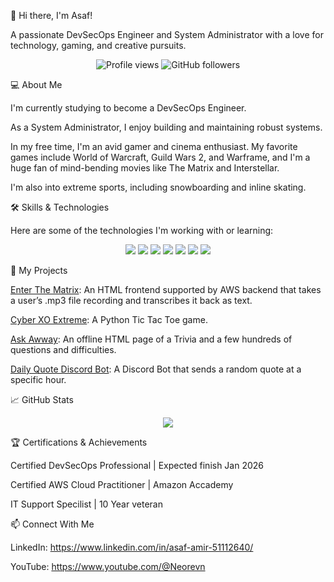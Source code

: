 👋 Hi there, I'm Asaf!

A passionate DevSecOps Engineer and System Administrator with a love for technology, gaming, and creative pursuits.

<p align="center">
<img src="https://komarev.com/ghpvc/?username=Neorevn&color=blue" alt="Profile views" />
<img src="https://img.shields.io/github/followers/Neorevn?style=social" alt="GitHub followers" />
</p>
💻 About Me

I'm currently studying to become a DevSecOps Engineer.

As a System Administrator, I enjoy building and maintaining robust systems.

In my free time, I'm an avid gamer and cinema enthusiast. My favorite games include World of Warcraft, Guild Wars 2, and Warframe, and I'm a huge fan of mind-bending movies like The Matrix and Interstellar.

I'm also into extreme sports, including snowboarding and inline skating.

🛠️ Skills & Technologies

Here are some of the technologies I'm working with or learning:

<p align="center">
<img src="https://img.shields.io/badge/Python-3776AB?style=for-the-badge&logo=python&logoColor=white" />
<img src="https://img.shields.io/badge/Bash-4EAA25?style=for-the-badge&logo=gnu-bash&logoColor=white" />
<img src="https://img.shields.io/badge/Powershell-5391FE?style=for-the-badge&logo=powershell&logoColor=white" />
<img src="https://img.shields.io/badge/AWS-232F3E?style=for-the-badge&logo=amazon-aws&logoColor=white" />
<img src="https://img.shields.io/badge/Azure-0078D4?style=for-the-badge&logo=microsoft-azure&logoColor=white" />
<img src="https://img.shields.io/badge/Docker-2496ED?style=for-the-badge&logo=docker&logoColor=white" />
<img src="https://img.shields.io/badge/Kubernetes-326CE5?style=for-the-badge&logo=kubernetes&logoColor=white" />
</p>
🚀 My Projects

[Enter The Matrix](https://github.com/Neorevn/Public/tree/master/ProjectMatrix): An HTML frontend supported by AWS backend that takes a user’s .mp3 file recording and transcribes it back as text.

[Cyber XO Extreme](https://github.com/Neorevn/Public/tree/master/Cyber%20XO%20Extreme): A Python Tic Tac Toe game.

[Ask Awway](https://github.com/Neorevn/Public/tree/master/AskAway): An offline HTML page of a Trivia and a few hundreds of questions and difficulties.

[Daily Quote Discord Bot](https://github.com/Neorevn/Public/tree/master/Discord%20Bots): A Discord Bot that sends a random quote at a specific hour.

📈 GitHub Stats

<p align="center">
<img src="https://github-readme-stats.vercel.app/api?username=Neorevn&show_icons=true&theme=vue-dark" />
</p>
🏆 Certifications & Achievements

Certified DevSecOps Professional | Expected finish Jan 2026

Certified AWS Cloud Practitioner | Amazon Accademy

IT Support Specilist | 10 Year veteran

📫 Connect With Me

LinkedIn: https://www.linkedin.com/in/asaf-amir-51112640/

YouTube: https://www.youtube.com/@Neorevn
